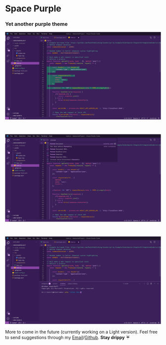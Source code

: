 # Space Purple

### Yet another purple theme

<p style="text-align: center;">
    <img src="https://raw.githubusercontent.com/zzAIMoo/space-purple-theme/master/images/first.jpeg"/>
</p>
<br>
<p style="text-align: center;">
    <img src="https://raw.githubusercontent.com/zzAIMoo/space-purple-theme/master/images/second.jpeg"/>
</p>
<br>
<p style="text-align: center;">
    <img src="https://raw.githubusercontent.com/zzAIMoo/space-purple-theme/master/images/third.jpeg"/>
</p>

More to come in the future (currently working on a Light version).
Feel free to send suggestions through my [Email](mailto:simone.sechi24@gmail.com?subject=[GitHub]%20Space%20Purple%20Suggestion)/[Github](https://www.google.com).
**Stay drippy** ☔
